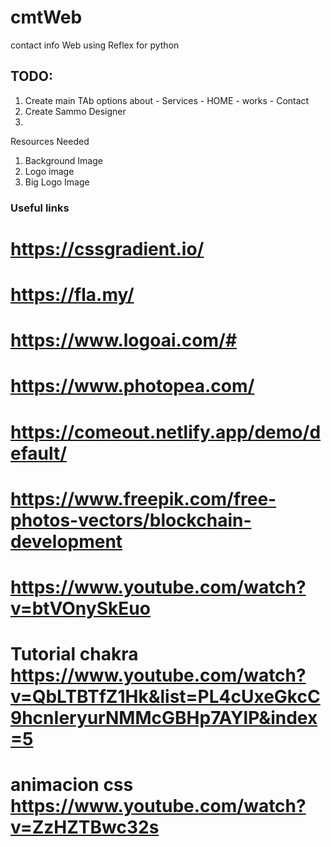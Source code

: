 # cmtWeb
contact info Web using Reflex for python



## TODO:

1. Create main TAb options   about - Services - HOME - works - Contact 
2. Create Sammo Designer 
3. 


Resources Needed 
1. Background Image
2. Logo image
3. Big Logo Image 




### Useful links

# https://cssgradient.io/
# https://fla.my/
# https://www.logoai.com/#
# https://www.photopea.com/
# https://comeout.netlify.app/demo/default/
# https://www.freepik.com/free-photos-vectors/blockchain-development
# https://www.youtube.com/watch?v=btVOnySkEuo

# Tutorial chakra https://www.youtube.com/watch?v=QbLTBTfZ1Hk&list=PL4cUxeGkcC9hcnIeryurNMMcGBHp7AYlP&index=5



# animacion css https://www.youtube.com/watch?v=ZzHZTBwc32s